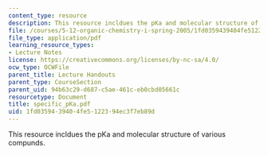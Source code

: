 ```yaml
---
content_type: resource
description: This resource incldues the pKa and molecular structure of various compunds.
file: /courses/5-12-organic-chemistry-i-spring-2005/1fd0359439404fe5122394ec3f7eb89d_specific_pKa.pdf
file_type: application/pdf
learning_resource_types:
- Lecture Notes
license: https://creativecommons.org/licenses/by-nc-sa/4.0/
ocw_type: OCWFile
parent_title: Lecture Handouts
parent_type: CourseSection
parent_uid: 94b63c29-d687-c5ae-461c-eb0cbd05661c
resourcetype: Document
title: specific_pKa.pdf
uid: 1fd03594-3940-4fe5-1223-94ec3f7eb89d
---
```

This resource incldues the pKa and molecular structure of various compunds.
